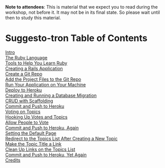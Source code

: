 <div class="alert alert-info">
<strong>Note to attendees</strong>: This is material that we expect you to read during the workshop, not before it.  It may not be in its final state. So please wait until then to study this material.
</div>

# Suggesto-tron Table of Contents

[Intro](curriculum)  
[The Ruby Language](ruby_language)  
[Tools to Help You Learn Ruby](tools)  
[Creating a Rails Application](getting_started)  
[Create a Git Repo](create_a_new_git_repo)  
[Add the Project Files to the Git Repo](add_the_project_to_the_git_repo)  
[Run Your Application on Your Machine](running_your_application_locally)  
[Deploy to Heroku](deploy_to_heroku)  
[Creating and Running a Database Migration](creating_a_migration)  
[CRUD with Scaffolding](CRUD_with_scaffolding)  
[Commit and Push to Heroku](commit_and_push_to_heroku)  
[Voting on Topics](voting_on_topics)  
[Hooking Up Votes and Topics](hooking_up_votes_and_topics)  
[Allow People to Vote](allow_people_to_vote)  
[Commit and Push to Heroku, Again](commit_and_push_to_heroku_again)  
[Setting the Default Page](setting_the_default_page)  
[Redirect to the Topics List After Creating a New Topic](redirect_to_the_topics_list_after_creating_a_new_topic)  
[Make the Topic Title a Link](make_the_topic_title_a_link)  
[Clean Up Links on the Topics List](clean_up_links_on_the_topics_list)  
[Commit and Push to Heroku, Yet Again](commit_and_push_to_heroku_yet_again)  
[Credits](credits_and_next_steps)  
